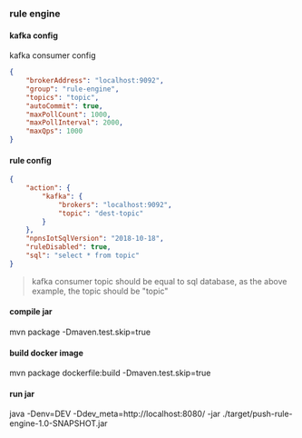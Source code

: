 ### rule engine 

#### kafka config

kafka consumer config
```json
{
    "brokerAddress": "localhost:9092",
    "group": "rule-engine",
    "topics": "topic",
    "autoCommit": true,
    "maxPollCount": 1000,
    "maxPollInterval": 2000,
    "maxQps": 1000
}
```

#### rule config
```json
{
    "action": {
        "kafka": {
            "brokers": "localhost:9092",
            "topic": "dest-topic"
        }
    },
    "npnsIotSqlVersion": "2018-10-18",
    "ruleDisabled": true,
    "sql": "select * from topic"
}
```

> kafka consumer topic should be equal to sql database, as the above example, the topic should be "topic"

#### compile jar

mvn package -Dmaven.test.skip=true

#### build docker image
mvn package dockerfile:build -Dmaven.test.skip=true

#### run jar
java -Denv=DEV -Ddev_meta=http://localhost:8080/ -jar ./target/push-rule-engine-1.0-SNAPSHOT.jar

